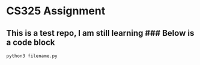 # CS325 Assignment
## This is a test repo, I am still learning ### Below is a code block
```
python3 filename.py
```
